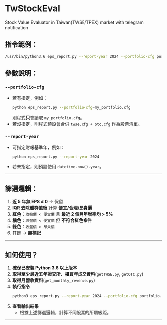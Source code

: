 # TwStockEval
Stock Value Evaluator in Taiwan(TWSE/TPEX) market with telegram notification
## 指令範例：
```sh
/usr/bin/python3.6 eps_report.py --report-year 2024 --portfolio-cfg portfolio.cfg
```

## 參數說明：
### `--portfolio-cfg`
- 若有指定，例如：
  ```sh
  python eps_report.py --portfolio-cfg=my_portfolio.cfg
  ```
  則程式**只**會讀取 `my_portfolio.cfg`。
- 若沒指定，則程式預設會合併 `twse.cfg + otc.cfg` 作為股票清單。

### `--report-year`
- 可指定財報基準年，例如：
  ```sh
  python eps_report.py --report-year 2024
  ```
- 若未指定，則預設使用 `datetime.now().year`。

---

## **篩選邏輯：**
1. **近 5 年無 EPS ≤ 0** → 保留
2. **IQR 去除離群值後** 計算 **便宜/合理/昂貴價**
3. **紅色**：`收盤價 < 便宜價` 且 **最近 2 個月年增率均 > 5%**
4. **橘色**：`收盤價 < 便宜價` 但 **不符合紅色條件**
5. **綠色**：`收盤價 > 昂貴價`
6. 其餘 → **無標記**

---

## **如何使用？**
1. **確保已安裝 Python 3.6 以上版本**
2. **取得至少最近五年證交所、櫃買年成交資料**(`getTWSE.py`, `getOTC.py`)
3. **取得月營收資料**(`get_monthly_revenue.py`)
4. **執行指令**
   ```sh
   python3 eps_report.py --report-year 2024 --portfolio-cfg portfolio.cfg
   ```
5. **查看輸出結果**
   - 根據上述篩選邏輯，計算不同股票的所屬級距。

---
